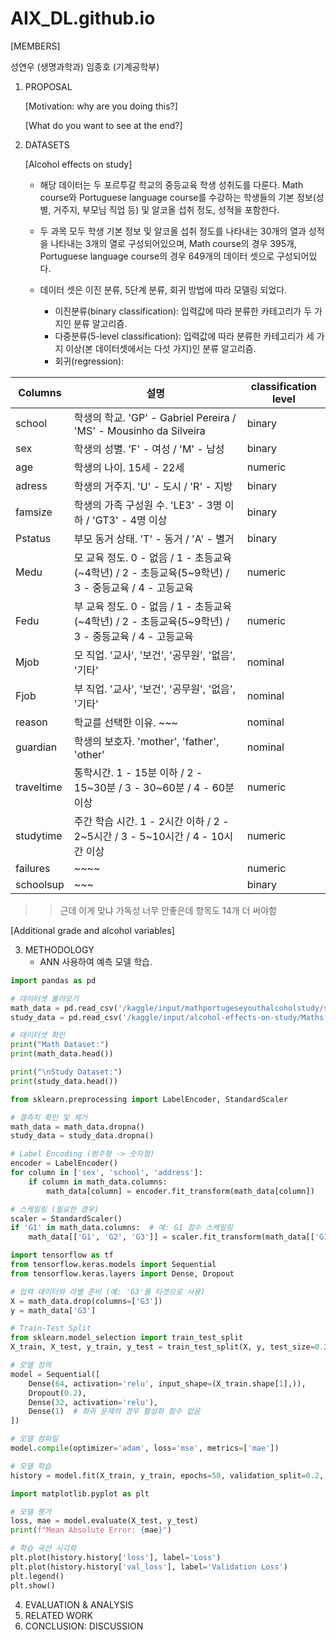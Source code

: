 # AIX_DL.github.io


[MEMBERS]

성연우 (생명과학과)
임종호 (기계공학부) 

1. PROPOSAL

   [Motivation: why are you doing this?]

   [What do you want to see at the end?]

2. DATASETS

   [Alcohol effects on study]
   - 해당 데이터는 두 포르투갈 학교의 중등교육 학생 성취도를 다룬다. Math course와 Portuguese language course를 수강하는 학생들의 기본 정보(성별, 거주지, 부모님 직업 등) 및 알코올 섭취 정도, 성적을 포함한다.
   - 두 과목 모두 학생 기본 정보 및 알코올 섭취 정도를 나타내는 30개의 열과 성적을 나타내는 3개의 열로 구성되어있으며, Math course의 경우 395개, Portuguese language course의 경우 649개의 데이터 셋으로 구성되어있다.
   - 데이터 셋은 이진 분류, 5단계 분류, 회귀 방법에 따라 모델링 되었다.

      - 이진분류(binary classification): 입력값에 따라 분류한 카테고리가 두 가지인 분류 알고리즘. 
      - 다중분류(5-level classification): 입력값에 따라 분류한 카테고리가 세 가지 이상(본 데이터셋에서는 다섯 가지)인 분류 알고리즘.
      - 회귀(regression):

  |Columns|설명|classification level|
  |---|---|----|
  |school|학생의 학교. 'GP' - Gabriel Pereira / 'MS' - Mousinho da Silveira|binary|
  |sex|학생의 성별. 'F' - 여성 / 'M' - 남성|binary|
  |age|학생의 나이. 15세 - 22세|numeric|
  |adress|학생의 거주지. 'U' - 도시 / 'R' - 지방|binary|
  |famsize|학생의 가족 구성원 수. 'LE3' - 3명 이하 / 'GT3' - 4명 이상|binary|
  |Pstatus|부모 동거 상태. 'T' - 동거 / 'A' - 별거|binary|
  |Medu|모 교육 정도. 0 - 없음 / 1 - 초등교육(~4학년) / 2 - 초등교육(5~9학년) / 3 - 중등교육 / 4 - 고등교육|numeric|
  |Fedu|부 교육 정도. 0 - 없음 / 1 - 초등교육(~4학년) / 2 - 초등교육(5~9학년) / 3 - 중등교육 / 4 - 고등교육|numeric|
  |Mjob|모 직업. '교사', '보건', '공무원', '없음', '기타'|nominal|
  |Fjob|부 직업. '교사', '보건', '공무원', '없음', '기타'|nominal|
  |reason|학교를 선택한 이유. ~~~|nominal|
  |guardian|학생의 보호자. 'mother', 'father', 'other'|nominal|
  |traveltime|통학시간. 1 - 15분 이하 / 2 - 15~30분 / 3 - 30~60분 / 4 - 60분 이상|numeric|
  |studytime|주간 학습 시간. 1 - 2시간 이하 / 2 - 2~5시간 / 3 - 5~10시간 / 4 - 10시간 이상|numeric|
  |failures|~~~~|numeric|
  |schoolsup|~~~|binary|

>> 근데 이게 맞냐 가독성 너무 안좋은데 항목도 14개 더 써야함
  

  [Additional grade and alcohol variables]

3. METHODOLOGY
   - ANN 사용하여 예측 모델 학습. 

```python
import pandas as pd

# 데이터셋 불러오기
math_data = pd.read_csv('/kaggle/input/mathportugeseyouthalcoholstudy/student_math_por_formatted.csv')
study_data = pd.read_csv('/kaggle/input/alcohol-effects-on-study/Maths.csv')

# 데이터셋 확인
print("Math Dataset:")
print(math_data.head())

print("\nStudy Dataset:")
print(study_data.head())
```


```python
from sklearn.preprocessing import LabelEncoder, StandardScaler

# 결측치 확인 및 제거
math_data = math_data.dropna()
study_data = study_data.dropna()

# Label Encoding (범주형 -> 숫자형)
encoder = LabelEncoder()
for column in ['sex', 'school', 'address']:
    if column in math_data.columns:
        math_data[column] = encoder.fit_transform(math_data[column])

# 스케일링 (필요한 경우)
scaler = StandardScaler()
if 'G1' in math_data.columns:  # 예: G1 점수 스케일링
    math_data[['G1', 'G2', 'G3']] = scaler.fit_transform(math_data[['G1', 'G2', 'G3']])
```


```python
import tensorflow as tf
from tensorflow.keras.models import Sequential
from tensorflow.keras.layers import Dense, Dropout

# 입력 데이터와 라벨 준비 (예: 'G3'를 타겟으로 사용)
X = math_data.drop(columns=['G3'])
y = math_data['G3']

# Train-Test Split
from sklearn.model_selection import train_test_split
X_train, X_test, y_train, y_test = train_test_split(X, y, test_size=0.2, random_state=42)

# 모델 정의
model = Sequential([
    Dense(64, activation='relu', input_shape=(X_train.shape[1],)),
    Dropout(0.2),
    Dense(32, activation='relu'),
    Dense(1)  # 회귀 문제의 경우 활성화 함수 없음
])

# 모델 컴파일
model.compile(optimizer='adam', loss='mse', metrics=['mae'])

# 모델 학습
history = model.fit(X_train, y_train, epochs=50, validation_split=0.2, batch_size=32)
```


```python
import matplotlib.pyplot as plt

# 모델 평가
loss, mae = model.evaluate(X_test, y_test)
print(f"Mean Absolute Error: {mae}")

# 학습 곡선 시각화
plt.plot(history.history['loss'], label='Loss')
plt.plot(history.history['val_loss'], label='Validation Loss')
plt.legend()
plt.show()
```





4. EVALUATION & ANALYSIS
5. RELATED WORK
6. CONCLUSION: DISCUSSION

